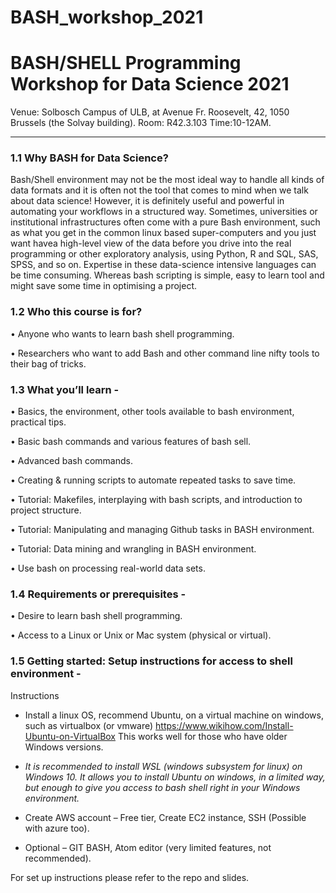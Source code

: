 # BASH_workshop_2021
# BASH/SHELL Programming Workshop for Data Science 2021

Venue: Solbosch Campus of ULB,
 at Avenue Fr. Roosevelt, 42, 1050 Brussels (the Solvay building). 
Room: R42.3.103
Time:10-12AM.


--------------------------------------------------------------------------------------------------------------------------------------


### 1.1 Why BASH for Data Science?
Bash/Shell environment may not be the most ideal way to handle all kinds of data formats and it is often not the tool that comes to mind when we talk about data science! However, it is definitely useful and powerful in automating your workflows in a structured way. Sometimes, universities or institutional infrastructures often come with a pure Bash environment, such as what you get in the common linux based super-computers and you just want havea high-level view of the data before you drive into the real programming or other exploratory analysis, using Python, R and SQL, SAS, SPSS, and so on. Expertise in these data-science intensive languages can be time consuming. Whereas bash scripting is simple, easy to learn tool and might save some time in optimising a project.

### 1.2 Who this course is for?
• Anyone who wants to learn bash shell programming.

• Researchers who want to add Bash and other command line nifty tools to their bag of tricks.

### 1.3 What you’ll learn -
• Basics, the environment, other tools available to bash environment, practical tips.

• Basic bash commands and various features of bash sell.

• Advanced bash commands.

• Creating & running scripts to automate repeated tasks to save time.

• Tutorial: Makefiles, interplaying with bash scripts, and introduction to project structure.

• Tutorial: Manipulating and managing Github tasks in BASH environment.

• Tutorial: Data mining and wrangling in BASH environment.

• Use bash on processing real-world data sets.

### 1.4 Requirements or prerequisites -
• Desire to learn bash shell programming.

• Access to a Linux or Unix or Mac system (physical or virtual).

### 1.5 Getting started: Setup instructions for access to shell environment -

Instructions

* Install a linux OS, recommend Ubuntu, on a virtual machine on windows, such as virtualbox (or vmware) 
https://www.wikihow.com/Install-Ubuntu-on-VirtualBox
This works well for those who have older Windows versions.

* *It is recommended to install WSL (windows subsystem for linux) on Windows 10. It allows you to install Ubuntu on windows, in a limited way, but enough to give you access to bash shell right in your Windows environment.*

* Create AWS account – Free tier, Create EC2 instance, SSH (Possible with azure too).

* Optional – GIT BASH, Atom editor (very limited features, not recommended).

For set up instructions please refer to the repo and slides.

